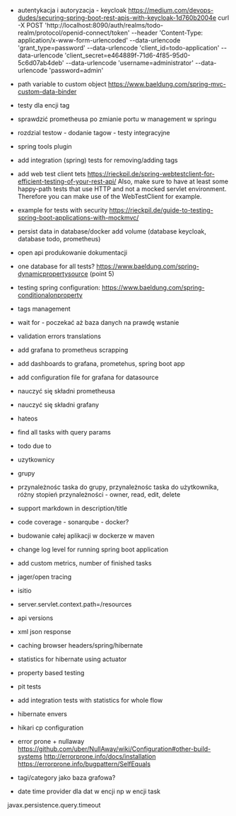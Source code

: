 - autentykacja i autoryzacja - keycloak
https://medium.com/devops-dudes/securing-spring-boot-rest-apis-with-keycloak-1d760b2004e
curl -X POST 'http://localhost:8090/auth/realms/todo-realm/protocol/openid-connect/token' --header 'Content-Type: application/x-www-form-urlencoded' --data-urlencode 'grant_type=password' --data-urlencode 'client_id=todo-application' --data-urlencode 'client_secret=e464889f-71d6-4f85-95d0-5c6d07ab4deb' --data-urlencode 'username=administrator' --data-urlencode 'password=admin'

- path variable to custom object https://www.baeldung.com/spring-mvc-custom-data-binder

- testy dla encji tag
- sprawdzić prometheusa po zmianie portu w management w springu
- rozdzial testow - dodanie tagow - testy integracyjne
- spring tools plugin
- add integration (spring) tests for removing/adding tags

- add web test client tets https://rieckpil.de/spring-webtestclient-for-efficient-testing-of-your-rest-api/
Also, make sure to have at least some happy-path tests that use HTTP and not a mocked servlet environment. Therefore you can make use of the WebTestClient for example.

- example for tests with security https://rieckpil.de/guide-to-testing-spring-boot-applications-with-mockmvc/

- persist data in database/docker add volume (database keycloak, database todo, prometheus)

- open api produkowanie dokumentacji

- one database for all tests? https://www.baeldung.com/spring-dynamicpropertysource (point 5)

- testing spring configuration: https://www.baeldung.com/spring-conditionalonproperty

- tags management

- wait for - poczekać aż baza danych na prawdę wstanie

- validation errors translations

- add grafana to prometheus scrapping
- add dashboards to grafana, prometehus, spring boot app
- add configuration file for grafana for datasource
- nauczyć się składni prometheusa
- nauczyć się składni grafany

- hateos

- find all tasks with query params

- todo due to

- uzytkownicy
- grupy
- przynależnośc taska do grupy, przynależnośc taska do użytkownika, różny stopień przynależności - owner, read, edit, delete

- support markdown in description/title

- code coverage - sonarqube - docker?
- budowanie całej aplikacji w dockerze w maven

- change log level for running spring boot application
- add custom metrics, number of finished tasks

- jager/open tracing
- isitio

- server.servlet.context.path=/resources

- api versions
- xml json response
- caching browser headers/spring/hibernate

- statistics for hibernate using actuator

- property based testing
- pit tests

- add integration tests with statistics for whole flow

- hibernate envers

- hikari cp configuration

- error prone + nullaway
https://github.com/uber/NullAway/wiki/Configuration#other-build-systems
http://errorprone.info/docs/installation
https://errorprone.info/bugpattern/SelfEquals

- tagi/category jako baza grafowa?

- date time provider dla dat w encji np w encji task

javax.persistence.query.timeout
